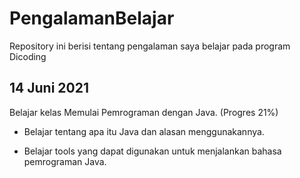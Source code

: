 # PengalamanBelajar
Repository ini berisi tentang pengalaman saya belajar pada program Dicoding

14 Juni 2021
-
Belajar kelas Memulai Pemrograman dengan Java. (Progres 21%)

* Belajar tentang apa itu Java dan alasan menggunakannya.

* Belajar tools yang dapat digunakan untuk menjalankan bahasa pemrograman Java.
